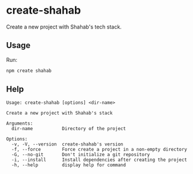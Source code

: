 # create-shahab
Create a new project with Shahab's tech stack.

## Usage
Run:
```bash
npm create shahab
```

## Help
```
Usage: create-shahab [options] <dir-name>

Create a new project with Shahab's stack

Arguments:
  dir-name           Directory of the project

Options:
  -v, -V, --version  create-shahab's version
  -f, --force        Force create a project in a non-empty directory
  -G, --no-git       Don't initialize a git repository
  -i, --install      Install dependencies after creating the project
  -h, --help         display help for command
```